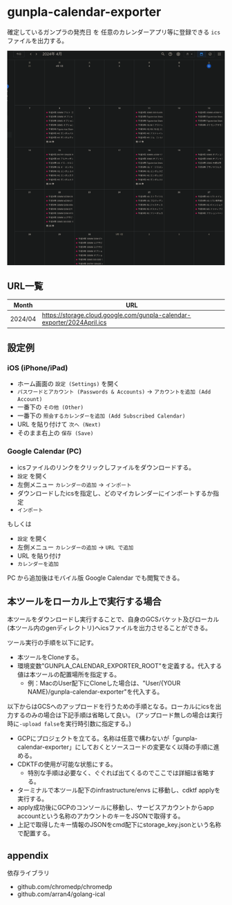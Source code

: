 # gunpla-calendar-exporter

確定しているガンプラの発売日 を
任意のカレンダーアプリ等に登録できる `ics` ファイルを出力する。

![calender](assets/image.png)

## URL一覧

| Month | URL |
| :-: | - |
| 2024/04 | <https://storage.cloud.google.com/gunpla-calendar-exporter/2024April.ics> |

## 設定例

### iOS (iPhone/iPad)

* ホーム画面の `設定 (Settings)` を開く
* `パスワードとアカウント (Passwords & Accounts)` -> `アカウントを追加 (Add Account)`
* 一番下の `その他 (Other)`
* 一番下の `照会するカレンダーを追加 (Add Subscribed Calendar)`
* URL を貼り付けて `次へ (Next)`
* そのまま右上の `保存 (Save)`

### Google Calendar (PC)

* icsファイルのリンクをクリックしファイルをダウンロードする。
* `設定` を開く
* 左側メニュー `カレンダーの追加` -> `インポート`
* ダウンロードしたicsを指定し、どのマイカレンダーにインポートするか指定
* `インポート`

もしくは

* `設定` を開く
* 左側メニュー `カレンダーの追加` -> `URL で追加`
* URL を貼り付け
* `カレンダーを追加`

PC から追加後はモバイル版 Google Calendar でも閲覧できる。

## 本ツールをローカル上で実行する場合

本ツールをダウンロードし実行することで、自身のGCSバケット及びローカル(本ツール内のgenディレクトリ)へicsファイルを出力させることができる。

ツール実行の手順を以下に記す。

* 本ツールをCloneする。
* 環境変数"GUNPLA_CALENDAR_EXPORTER_ROOT"を定義する。代入する値は本ツールの配置場所を指定する。
  * 例：MacのUser配下にCloneした場合は、"User/{YOUR NAME}/gunpla-calendar-exporter"を代入する。

以下からはGCSへのアップロードを行うための手順となる。ローカルにicsを出力するのみの場合は下記手順は省略して良い。
(アップロード無しの場合は実行時に`-upload false`を実行時引数に指定する。)

* GCPにプロジェクトを立てる。名称は任意で構わないが「gunpla-calendar-exporter」にしておくとソースコードの変更なく以降の手順に進める。
* CDKTFの使用が可能な状態にする。
  * 特別な手順は必要なく、ぐぐれば出てくるのでここでは詳細は省略する。
* ターミナルで本ツール配下のinfrastructure/envs に移動し、cdktf applyを実行する。
* apply成功後にGCPのコンソールに移動し、サービスアカウントからapp accountという名称のアカウントのキーをJSONで取得する。
* 上記で取得したキー情報のJSONをcmd配下にstorage_key.jsonという名称で配置する。

## appendix

依存ライブラリ

* github.com/chromedp/chromedp
* github.com/arran4/golang-ical
